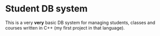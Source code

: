 # Student DB system
This is a very **very** basic DB system for managing students, classes and courses written in C++ (my first project in that language).

